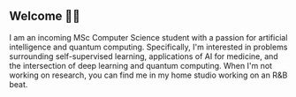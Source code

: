 ## Welcome 👋🏼
 
I am an incoming MSc Computer Science student with a passion for artificial intelligence and quantum computing. Specifically, I'm interested in problems surrounding self-supervised learning, applications of AI for medicine, and the intersection of deep learning and quantum computing. When I'm not working on research, you can find me in my home studio working on an R&B beat.

<!-- 
Coming soon
## Projects  -->
 
<!--
**xmootoo/xmootoo** is a ✨ _special_ ✨ repository because its `README.md` (this file) appears on your GitHub profile.

Here are some ideas to get you started:

- 🔭 I’m currently working on ...
- 🌱 I’m currently learning ...
- 👯 I’m looking to collaborate on ...
- 🤔 I’m looking for help with ...
- 💬 Ask me about ...
- 📫 How to reach me: ...
- 😄 Pronouns: ...
- ⚡ Fun fact: ...
-->
